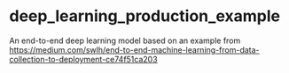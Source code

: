 # deep_learning_production_example
An end-to-end deep learning model based on an example from https://medium.com/swlh/end-to-end-machine-learning-from-data-collection-to-deployment-ce74f51ca203
